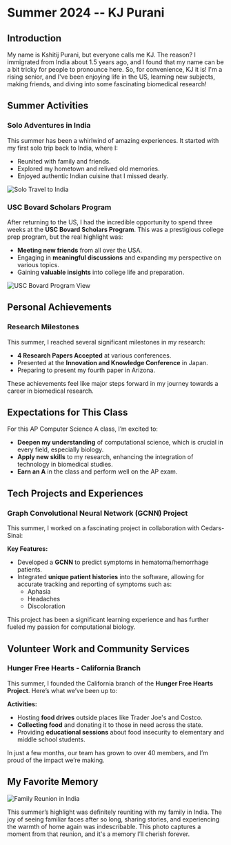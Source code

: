 # Summer 2024 -- KJ Purani

## Introduction
My name is Kshitij Purani, but everyone calls me KJ. The reason? I immigrated from India about 1.5 years ago, and I found that my name can be a bit tricky for people to pronounce here. So, for convenience, KJ it is! I'm a rising senior, and I've been enjoying life in the US, learning new subjects, making friends, and diving into some fascinating biomedical research!

## Summer Activities

### **Solo Adventures in India**

This summer has been a whirlwind of amazing experiences. It started with my first solo trip back to India, where I:
- Reunited with family and friends.
- Explored my hometown and relived old memories.
- Enjoyed authentic Indian cuisine that I missed dearly.

![Solo Travel to India](https://github.com/yourusername/my-summer-in-markdown/blob/main/WhatsApp%20Image%202024-08-23%20at%2019.14.06_d6757385.jpg)

### **USC Bovard Scholars Program**

After returning to the US, I had the incredible opportunity to spend three weeks at the **USC Bovard Scholars Program**. This was a prestigious college prep program, but the real highlight was:
- **Meeting new friends** from all over the USA.
- Engaging in **meaningful discussions** and expanding my perspective on various topics.
- Gaining **valuable insights** into college life and preparation.

![USC Bovard Program View](https://github.com/yourusername/my-summer-in-markdown/blob/main/WhatsApp%20Image%202024-08-23%20at%2019.16.04_08296f36.jpg)

## Personal Achievements

### **Research Milestones**

This summer, I reached several significant milestones in my research:
- **4 Research Papers Accepted** at various conferences.
- Presented at the **Innovation and Knowledge Conference** in Japan.
- Preparing to present my fourth paper in Arizona.

These achievements feel like major steps forward in my journey towards a career in biomedical research.

## Expectations for This Class

For this AP Computer Science A class, I’m excited to:
- **Deepen my understanding** of computational science, which is crucial in every field, especially biology.
- **Apply new skills** to my research, enhancing the integration of technology in biomedical studies.
- **Earn an A** in the class and perform well on the AP exam.

## Tech Projects and Experiences

### **Graph Convolutional Neural Network (GCNN) Project**

This summer, I worked on a fascinating project in collaboration with Cedars-Sinai:

**Key Features:**
- Developed a **GCNN** to predict symptoms in hematoma/hemorrhage patients.
- Integrated **unique patient histories** into the software, allowing for accurate tracking and reporting of symptoms such as:
  - Aphasia
  - Headaches
  - Discoloration

This project has been a significant learning experience and has further fueled my passion for computational biology.

## Volunteer Work and Community Services

### **Hunger Free Hearts - California Branch**

This summer, I founded the California branch of the **Hunger Free Hearts Project**. Here’s what we’ve been up to:

**Activities:**
- Hosting **food drives** outside places like Trader Joe's and Costco.
- **Collecting food** and donating it to those in need across the state.
- Providing **educational sessions** about food insecurity to elementary and middle school students.

In just a few months, our team has grown to over 40 members, and I’m proud of the impact we’re making.

## My Favorite Memory
![Family Reunion in India](https://www.instagram.com/p/C-WwaYFRowL/?utm_source=ig_web_copy_link&igshid=MzRlODBiNWFlZA==)

This summer’s highlight was definitely reuniting with my family in India. The joy of seeing familiar faces after so long, sharing stories, and experiencing the warmth of home again was indescribable. This photo captures a moment from that reunion, and it's a memory I’ll cherish forever.

